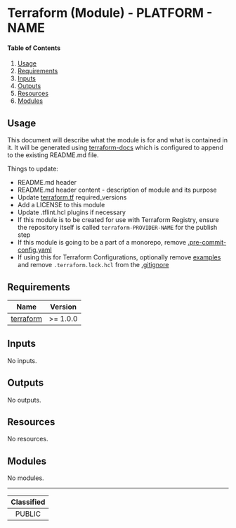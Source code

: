 # Terraform (Module) - PLATFORM - NAME

#### Table of Contents

1. [Usage](#usage)
2. [Requirements](#requirements)
3. [Inputs](#inputs)
4. [Outputs](#outputs)
5. [Resources](#resources)
6. [Modules](#modules)

## Usage

This document will describe what the module is for and what is contained in it. It will be generated using [terraform-docs](https://terraform-docs.io/) which is configured to append to the existing README.md file.

Things to update:
- README.md header
- README.md header content - description of module and its purpose
- Update [terraform.tf](terraform.tf) required_versions
- Add a LICENSE to this module
- Update .tflint.hcl plugins if necessary
- If this module is to be created for use with Terraform Registry, ensure the repository itself is called `terraform-PROVIDER-NAME` for the publish step
- If this module is going to be a part of a monorepo, remove [.pre-commit-config.yaml](./.pre-commit-config.yaml)
- If using this for Terraform Configurations, optionally remove [examples](./examples/) and remove `.terraform.lock.hcl` from the [.gitignore](./.gitignore)

<!-- BEGIN_TF_DOCS -->
## Requirements

| Name | Version |
|------|---------|
| <a name="requirement_terraform"></a> [terraform](#requirement\_terraform) | >= 1.0.0 |

## Inputs

No inputs.

## Outputs

No outputs.

## Resources

No resources.

## Modules

No modules.
<!-- END_TF_DOCS -->
_______________
| Classified  |
| :---------: |
|   PUBLIC    |